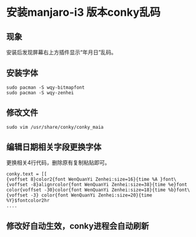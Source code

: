 # 安装manjaro-i3 版本conky乱码

## 现象
安装后发现屏幕右上方插件显示“年月日”乱码。

## 安装字体
```
sudo pacman -S wqy-bitmapfont
sudo pacman -S wqy-zenhei
```

## 修改文件
```
sudo vim /usr/share/conky/conky_maia
```

## 编辑日期相关字段更换字体
更换相关4行代码，删除原有复制粘贴即可。
```
conky.text = [[
{voffset 8}color2{font WenQuanYi Zenhei:size=16}{time %A }font\
{voffset -8}alignrcolor{font WenQuanYi Zenhei:size=38}{time %e}font
color{voffset -30}color{font WenQuanYi Zenhei:size=18}{time %b}font\
{voffset -3} color{font WenQuanYi Zenhei:size=20}{time %Y}$fontcolor2hr
....
```
## 修改好自动生效，conky进程会自动刷新
